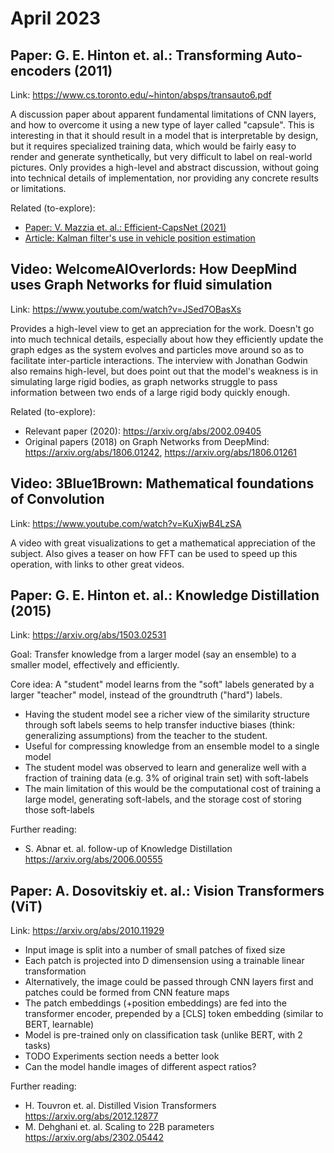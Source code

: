 # April 2023

## Paper: G. E. Hinton et. al.: Transforming Auto-encoders (2011)

Link: <https://www.cs.toronto.edu/~hinton/absps/transauto6.pdf>

A discussion paper about apparent fundamental limitations of CNN layers, and how to overcome it using a new type of layer called "capsule".
This is interesting in that it should result in a model that is interpretable by design, but it requires specialized training data, which would be fairly easy to render and generate synthetically, but very difficult to label on real-world pictures.
Only provides a high-level and abstract discussion, without going into technical details of implementation, nor providing any concrete results or limitations.

Related (to-explore):
- [Paper: V. Mazzia et. al.: Efficient-CapsNet (2021)](https://www.nature.com/articles/s41598-021-93977-0)
- [Article: Kalman filter's use in vehicle position estimation](https://towardsdatascience.com/kalman-filter-ddf67597f35e)

## Video: WelcomeAIOverlords: How DeepMind uses Graph Networks for fluid simulation

Link: <https://www.youtube.com/watch?v=JSed7OBasXs>

Provides a high-level view to get an appreciation for the work.
Doesn't go into much technical details, especially about how they efficiently update the graph edges as the system evolves and particles move around so as to facilitate inter-particle interactions.
The interview with Jonathan Godwin also remains high-level, but does point out that the model's weakness is in simulating large rigid bodies, as graph networks struggle to pass information between two ends of a large rigid body quickly enough.

Related (to-explore):
- Relevant paper (2020): <https://arxiv.org/abs/2002.09405>
- Original papers (2018) on Graph Networks from DeepMind: <https://arxiv.org/abs/1806.01242>, <https://arxiv.org/abs/1806.01261>

## Video: 3Blue1Brown: Mathematical foundations of Convolution

Link: <https://www.youtube.com/watch?v=KuXjwB4LzSA>

A video with great visualizations to get a mathematical appreciation of the subject.
Also gives a teaser on how FFT can be used to speed up this operation, with links to other great videos.

## Paper: G. E. Hinton et. al.: Knowledge Distillation (2015)

Link: <https://arxiv.org/abs/1503.02531>

Goal: Transfer knowledge from a larger model (say an ensemble) to a smaller model, effectively and efficiently.

Core idea: A "student" model learns from the "soft" labels generated by a larger "teacher" model, instead of the groundtruth ("hard") labels.

- Having the student model see a richer view of the similarity structure through soft labels seems to help transfer inductive biases (think: generalizing assumptions) from the teacher to the student.
- Useful for compressing knowledge from an ensemble model to a single model
- The student model was observed to learn and generalize well with a fraction of training data (e.g. 3% of original train set) with soft-labels
- The main limitation of this would be the computational cost of training a large model, generating soft-labels, and the storage cost of storing those soft-labels

Further reading:
- S. Abnar et. al. follow-up of Knowledge Distillation <https://arxiv.org/abs/2006.00555>

## Paper: A. Dosovitskiy et. al.: Vision Transformers (ViT)

Link: <https://arxiv.org/abs/2010.11929>

- Input image is split into a number of small patches of fixed size
- Each patch is projected into D dimensension using a trainable linear transformation
- Alternatively, the image could be passed through CNN layers first and patches could be formed from CNN feature maps
- The patch embeddings (+position embeddings) are fed into the transformer encoder, prepended by a [CLS] token embedding (similar to BERT, learnable)
- Model is pre-trained only on classification task (unlike BERT, with 2 tasks)
- TODO Experiments section needs a better look
- Can the model handle images of different aspect ratios?

Further reading:
- H. Touvron et. al. Distilled Vision Transformers <https://arxiv.org/abs/2012.12877>
- M. Dehghani et. al. Scaling to 22B parameters <https://arxiv.org/abs/2302.05442>
